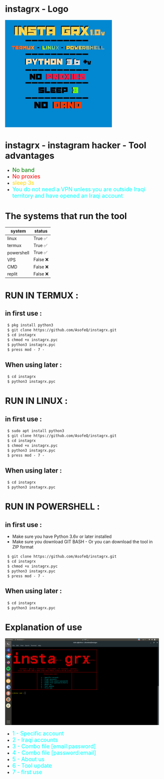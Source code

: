 # instagrx - Logo

<p>
  <img src="https://raw.githubusercontent.com/AsofeQ/image/main/photo_2022-07-13_12-37-41.jpg" width="350">
</p>

# instagrx - instagram hacker - Tool advantages

* <span style="color: green"><font size="4">No band </font></span>
* <span style="color: red"><font size="4">No proxies </font></span>
* <span style="color: gold"><font size="4">sleep 3s </font></span>
* <span style="color: cyan"><font size="4">You do not need a VPN unless you are outside Iraqi territory and have opened an Iraqi account</font></span>

# The systems that run the tool

| system  | status |
| ------------- | ------------- |
| linux  | True   ✅  |
| termux  | True  ✅ | 
| powershell  | True  ✅ | 
| VPS  | False  ❌  |
| CMD  | False  ❌ | 
| replit  | False  ❌ | 

# RUN IN TERMUX : 
## in first use : 
``` 
 $ pkg install python3
 $ git clone https://github.com/AsofeQ/instagrx.git
 $ cd instagrx
 $ chmod +x instagrx.pyc
 $ python3 instagrx.pyc
 $ press mod - 7 - 
```  
## When using later : 
``` 
 $ cd instagrx
 $ python3 instagrx.pyc
```  


# RUN IN LINUX : 
## in first use : 
``` 
 $ sudo apt install python3
 $ git clone https://github.com/AsofeQ/instagrx.git
 $ cd instagrx
 $ chmod +x instagrx.pyc
 $ python3 instagrx.pyc
 $ press mod - 7 - 
```  
## When using later : 
``` 
 $ cd instagrx
 $ python3 instagrx.pyc
```  


# RUN IN POWERSHELL : 
## in first use : 
* Make sure you have Python 3.6v or later installed
* Make sure you download GIT BASH - Or you can download the tool in ZIP format

```
 $ git clone https://github.com/AsofeQ/instagrx.git
 $ cd instagrx
 $ chmod +x instagrx.pyc
 $ python3 instagrx.pyc
 $ press mod - 7 - 
```  
## When using later : 
``` 
 $ cd instagrx
 $ python3 instagrx.pyc
```  


# Explanation of use

<p>
  <img src="https://raw.githubusercontent.com/AsofeQ/image/main/Screenshot%20from%202022-07-13%2013-47-48.png" width="700">
</p>

* <span style="color: cyan"><font size="4">1 - Specific account</font></span>
* <span style="color: cyan"><font size="4">2 - Iraqi accounts</font></span>
* <span style="color: cyan"><font size="4">3 - Combo file [email:password]</font></span>
* <span style="color: cyan"><font size="4">4 - Combo file [password:email]</font></span>
* <span style="color: cyan"><font size="4">5 - About us</font></span>
* <span style="color: cyan"><font size="4">6 - Tool update</font></span>
* <span style="color: cyan"><font size="4">7 - first use</font></span>
